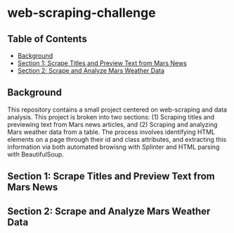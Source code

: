 # web-scraping-challenge


## Table of Contents
* [Background](https://github.com/dspataru/web-scraping-challenge/blob/main/README.md#background)
* [Section 1: Scrape Titles and Preview Text from Mars News](https://github.com/dspataru/web-scraping-challenge/blob/main/README.md#section-1-scrape-titles-and-preview-text-from-mars-news)
* [Section 2: Scrape and Analyze Mars Weather Data](https://github.com/dspataru/web-scraping-challenge/blob/main/README.md#section-2-scrape-and-analyze-mars-weather-data)

## Background

This repository contains a small project centered on web-scraping and data analysis. This project is broken into two sections: (1) Scraping titles and previewing text from Mars news articles, and (2) Scraping and analyzing Mars weather data from a table. The process involves identifying HTML elements on a page through their id and class attributes, and extracting this information via both automated browisng with Splinter and HTML parsing with BeautifulSoup.

## Section 1: Scrape Titles and Preview Text from Mars News

## Section 2: Scrape and Analyze Mars Weather Data
